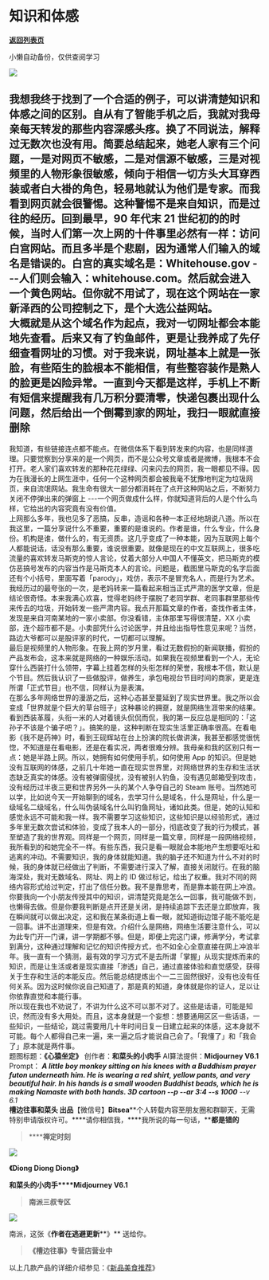 # 知识和体感

[**返回列表页**](/gzh/槽边往事)

小懒自动备份，仅供查阅学习

![](https://mmbiz.qpic.cn/mmbiz_jpg/Ia6gU9JNtkpmhYhPibENxXApBLN65Z7k8Rd9Q8cp1MGy8jt4kehbPBNtianChDtXloqt2R0KOjhLDzCXib2nhXTdg/640?wx_fmt=jpeg&from;=appmsg)

我想我终于找到了一个合适的例子，可以讲清楚知识和体感之间的区别。自从有了智能手机之后，我就对我母亲每天转发的那些内容深感头疼。换了不同说法，解释过无数次也没有用。简要总结起来，她老人家有三个问题，一是对网页不敏感，二是对信源不敏感，三是对视频里的人物形象很敏感，倾向于相信一切方头大耳穿西装或者白大褂的角色，轻易地就认为他们是专家。而我看到网页就会很警惕。这种警惕不是来自知识，而是过往的经历。回到最早，90
年代末 21
世纪初的的时候，当时人们第一次上网的十件事里必然有一样：访问白宫网站。而且多半是个悲剧，因为通常人们输入的域名是错误的。白宫的真实域名是：Whitehouse.gov
---人们则会输入：whitehouse.com。然后就会进入一个黄色网站。但你就不用试了，现在这个网站在一家新泽西的公司控制之下，是个大选公益网站。  
大概就是从这个域名作为起点，我对一切网址都会本能地先查看。后来又有了钓鱼邮件，更是让我养成了先仔细查看网址的习惯。对于我来说，网址基本上就是一张脸，有些陌生的脸根本不能相信，有些整容装作是熟人的脸更是凶险异常。一直到今天都是这样，手机上不断有短信来提醒我有几万积分要清零，快递包裹出现什么问题，然后给出一个倒霉到家的网址，我扫一眼就直接删除
---
我知道，有些链接连点都不能点。在微信体系下看到转发来的内容，也是同样道理。只要觉察到分享来的是一个网页，而不是公众号文章或者是微博，我根本不会打开。老人家们喜欢转发的那种花花绿绿、闪来闪去的网页，我一眼都见不得。因为在我漫长的上网生涯中，任何一个这种网页都会被我毫不犹豫地判定为垃圾网页，来自流氓网站。我生命有很大一部分都消耗在了点开这种网站之后，不断努力关闭不停弹出来的弹窗上
---一个网页做成什么样，你就知道背后的人是个什么鸟样，它给出的内容究竟有没有价值。  
上网那么多年，我也见多了恶搞，反串，造谣和各种一本正经地胡说八道。所以在我这里，一篇分享说什么不重要，重要的是谁说的。作者是谁，什么专业，什么身份。机构是谁，做什么的，有无资质。这几乎变成了一种本能，因为互联网上每个人都能说话，话没有那么重要，谁说很重要。就像是现在的中文互联网上，很多吃流量的喜欢转发马斯克的惊人言论，仗着大部分人中国人不懂英文，把马斯克的模仿恶搞号发布的内容当作是马斯克本人的言论。问题是，截图里马斯克的名字后面还有个小括号，里面写着「parody」，戏仿，表示不是冒充名人，而是行为艺术。我经历过的最夸张的一次，是老妈转来一篇看起来相当正式严肃的医学文章，但是结论很奇怪。本来我满心欢喜，觉得老妈终于摆脱了老同学群、老同事群里那些传来传去的垃圾，开始转发一些严肃内容。我点开那篇文章的作者，查找作者主体，发现是来自河南某地的一家小卖部。你没看错，主体那里写得很清楚，XX
小卖部，连个超市都不是。小卖部凭什么讨论医学，并且给出指导性意见来呢？当然，路边大爷都可以是股评家的时代，一切都可以理解。  
最后是视频里的人物形象。在我上网的岁月里，看过无数假扮的新闻联播，假扮的产品发布会，这本来就是网络的一种娱乐活动。如果我在视频里看到一个人，无论穿什么西装打什么领带，字幕上挂着怎样的头衔怎样的荣誉，我根本不信，默认是个节目。然后我认识了一些做股评，做养生，承包电视台节目时间的商家，更是连所谓「正式节目」也不信，同样认为是表演。  
在那么多年网络世界的漫游之后，这种心态甚至蔓延到了现实世界里。我之所以会变成「世界就是个巨大的草台班子」这种暴论的拥趸，就是网络生涯带来的结果。看到西装革履，头衔一米的人对着镜头侃侃而侃，我的第一反应总是相同的：「这孙子不该是个骗子吧？」。搞笑的是，这种判断在现实生活里正确率很高。在看电影《我不是药神》时，看到王砚辉站在台上扮演的院长做讲演，我甚至都感觉很恍惚，不知道是在看电影，还是在看实况，两者很难分辨。我母亲和我的区别只有一点：她是半路上网。所以，她拥有如何使用手机，如何使用
App
的知识。但是她没有互联网的体感，之前几十年她一直在现实世界里，对网络世界的生存和生活状态缺乏真实的体感。没有被弹窗侵扰，没有被别人钓鱼，没有遇见邮箱受到攻击，没有经历过半夜三更和世界另外一头的某个人争夺自己的
Steam
账号。当然她可以学，比如说今天一开始聊到的域名，去学习什么是域名，什么是网址，什么是一级域名二级域名，什么叫伪装域名什么叫钓鱼网址，诸如此类。但是，她的认知和感觉永远不可能和我一样。我不需要学习这些知识，这些知识是以经验形式，通过多年里无数次尝试和体验，变成了我本人的一部分，彻底改变了我的行为模式，甚至塑造了我的世界观。同样是一个网页，同样是一篇文章，同样是一段网络视频，我所看到的和她完全不一样。有些东西，我只是看一眼就会本能地产生想要呕吐和逃离的冲动。不需要知识，我的身体就能知道。我的脑子还不知道为什么不对的时候，我的身体就已经做出了判断，不需要进行深入了解，直接关闭就行。在我的脑海深处，我对无数域名、网址、网上的
ID
做过标记，给出了权重。我对不同的网络内容形式给过判定，打出了信任分数。我不是靠思考，而是靠本能在网上冲浪。你要我向一个小朋友传授其中的知识，讲清楚究竟是怎么一回事，我可能做不到，也懒得去做。但是你要我判断是点开还是关闭，是持续追踪下去还是立即放弃，我在瞬间就可以做出决定，这和我在某条街道上看一眼，就知道街边馆子能不能吃是一回事。讲不出道理来，但是有效。介绍什么是网络，网络生活要注意什么，可以为此专门开一门课，讲一学期都不够。但是，即便上完这门课，修满学分，考试拿到满分，这种通过理解和记忆的知识传授方式，也不如全心全意直接在网上冲浪半年。我一直有一个猜测，最有效的学习方式不是去所谓「掌握」从现实提炼而来的知识，而是让生活或者是现实直接「渗透」自己，通过直接体验和直觉感受，获得关于生存和生活的本能反应。然后能总结提炼出个一二三固然很好，没有也没有任何关系。因为这时候你说自己知道了，那是真的知道，身体就是你的证人，足以让你依靠直觉和本能行事。  
所以现在我也不劝说了，不讲为什么这不可以那不对了。这些是话语，可能是知识，然而没有多大用处。而且，这本身就是一个妄想：想要通用区区一些话语，一些知识，一些结论，跳过需要用几十年时间日复一日建立起来的体感，这本身就不可能。每个人都得自己来一遍，来一遍之后才能说自己会了。「我懂了」和「我会了」原本就是两件事。  
题图标题：**《心猿坐定》** 创作者：**和菜头的小肉手** AI算法提供：**Midjourney V6.1** Prompt： ___A little
boy monkey sitting on his knees with a Buddhism prayer futon underneath him.
He is wearing a red shirt, yellow pants, and very beautiful hair. In his hands
is a small wooden Buddhist beads, which he is making Namaste with both hands.
3D cartoon --p --ar 3:4 --s 1000__ \--v 6.1_  
**槽边往事****和菜头
出品******【微信号】****Bitsea******个人转载内容至朋友圈和群聊天，无需特别申请版权许可。****请你相信我，****我所说的每一句话，****都是错的**

> ******禅定时刻**

![](https://mmbiz.qpic.cn/mmbiz_jpg/Ia6gU9JNtkpmhYhPibENxXApBLN65Z7k86DMXkYaE0U5L5QDvYAEvf6ZB3zAat0g1L8L5cHiasxjPs18vYEorrwg/640?wx_fmt=jpeg&from;=appmsg)

**《Diong Diong Diong》**

**和菜头的小肉手****Midjourney V6.1**

> **南派三叔专区**

![](https://mmbiz.qpic.cn/mmbiz_jpg/Ia6gU9JNtkq93TDyiaPiatHXn3OhLhoghwnDqre8b9qFGPw2lucBxAh2klQ1fE6wwUbUicPiaf9ZHmWKSpGDaibMgOQ/640?wx_fmt=jpeg&from;=appmsg)

南派，这张《**作者在逃避更新****》** 送给你。

> **《槽边往事》专营店营业中**

以上几款产品的详细介绍参见：《[新品美食推荐](https://mp.weixin.qq.com/s?__biz=MjM5MjAzODU2MA==&mid=2652801681&idx=1&sn=14620ec952928e23d02fc38dcf3acdeb&scene=21#wechat_redirect)》  

